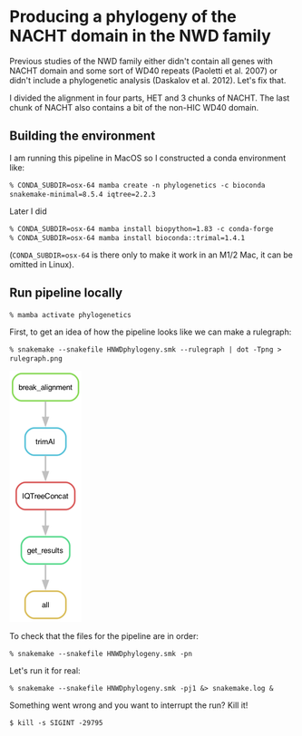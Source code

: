# Producing a phylogeny of the NACHT domain in the NWD family

Previous studies of the NWD family either didn't contain all genes with NACHT domain and some sort of WD40 repeats (Paoletti et al. 2007) or didn't include a phylogenetic analysis (Daskalov et al. 2012). Let's fix that.

I divided the alignment in four parts, HET and 3 chunks of NACHT. The last chunk of NACHT also contains a bit of the non-HIC WD40 domain.

## Building the environment

I am running this pipeline in MacOS so I constructed a conda environment like:

	% CONDA_SUBDIR=osx-64 mamba create -n phylogenetics -c bioconda snakemake-minimal=8.5.4 iqtree=2.2.3

Later I did

	% CONDA_SUBDIR=osx-64 mamba install biopython=1.83 -c conda-forge
	% CONDA_SUBDIR=osx-64 mamba install bioconda::trimal=1.4.1

(`CONDA_SUBDIR=osx-64` is there only to make it work in an M1/2 Mac, it can be omitted in Linux).

## Run pipeline locally

	% mamba activate phylogenetics

First, to get an idea of how the pipeline looks like we can make a rulegraph:

	% snakemake --snakefile HNWDphylogeny.smk --rulegraph | dot -Tpng > rulegraph.png

![rulegraph](rulegraph.png "rulegraph")

To check that the files for the pipeline are in order:

	% snakemake --snakefile HNWDphylogeny.smk -pn

Let's run it for real:

	% snakemake --snakefile HNWDphylogeny.smk -pj1 &> snakemake.log &

Something went wrong and you want to interrupt the run? Kill it!

	$ kill -s SIGINT -29795


